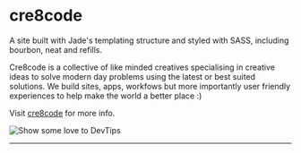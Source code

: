 # cre8code

A site built with Jade's templating structure and styled with SASS, including bourbon, neat and refills.

Cre8code is a collective of like minded creatives specialising in creative ideas to solve modern day problems using the latest or best suited solutions. We build sites, apps, workfows but more importantly user friendly experiences to help make the world a better place :)

Visit [cre8code](http://cre8code.com) for more info.

<img src="https://github.com/DaveArm/DevTips-Starter-Kit-v2-Jade/blob/master/assets/img/starter-kit-cover.jpg?raw=true"
alt="Show some love to DevTips" />

***
